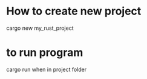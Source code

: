 
# How to create new project
cargo new my_rust_project

# to run program
cargo run
when in project folder